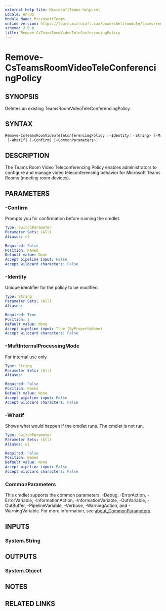 ```yaml
---
external help file: MicrosoftTeams-help.xml
Locale: en-US
Module Name: MicrosoftTeams
online version: https://learn.microsoft.com/powershell/module/teams/remove-csteamsroomvideoteleconferencingpolicy
schema: 2.0.0
title: Remove-CsTeamsRoomVideoTeleConferencingPolicy
---
```


# Remove-CsTeamsRoomVideoTeleConferencingPolicy

## SYNOPSIS

Deletes an existing TeamsRoomVideoTeleConferencingPolicy.

## SYNTAX

```powershell
Remove-CsTeamsRoomVideoTeleConferencingPolicy [-Identity] <String> [-MsftInternalProcessingMode <String>]
 [-WhatIf] [-Confirm] [<CommonParameters>]
```

## DESCRIPTION

The Teams Room Video Teleconferencing Policy enables administrators to configure and manage video teleconferencing behavior for Microsoft Teams Rooms (meeting room devices).

## PARAMETERS

### -Confirm

Prompts you for confirmation before running the cmdlet.

```yaml
Type: SwitchParameter
Parameter Sets: (All)
Aliases: cf

Required: False
Position: Named
Default value: None
Accept pipeline input: False
Accept wildcard characters: False
```

### -Identity

Unique identifier for the policy to be modified.

```yaml
Type: String
Parameter Sets: (All)
Aliases:

Required: True
Position: 1
Default value: None
Accept pipeline input: True (ByPropertyName)
Accept wildcard characters: False
```

### -MsftInternalProcessingMode

For internal use only.

```yaml
Type: String
Parameter Sets: (All)
Aliases:

Required: False
Position: Named
Default value: None
Accept pipeline input: False
Accept wildcard characters: False
```

### -WhatIf

Shows what would happen if the cmdlet runs.
The cmdlet is not run.

```yaml
Type: SwitchParameter
Parameter Sets: (All)
Aliases: wi

Required: False
Position: Named
Default value: None
Accept pipeline input: False
Accept wildcard characters: False
```

### CommonParameters

This cmdlet supports the common parameters: -Debug, -ErrorAction, -ErrorVariable, -InformationAction, -InformationVariable, -OutVariable, -OutBuffer, -PipelineVariable, -Verbose, -WarningAction, and -WarningVariable. For more information, see [about_CommonParameters](http://go.microsoft.com/fwlink/?LinkID=113216).

## INPUTS

### System.String

## OUTPUTS

### System.Object

## NOTES

## RELATED LINKS
